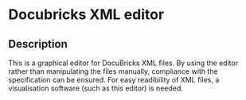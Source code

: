 # Docubricks XML editor

## Description

This is a graphical editor for DocuBricks XML files. By using the editor rather than manipulating the files manually, compliance with the specification can be ensured. For easy readibility of XML files, a visualisation software (such as this editor) is needed.
